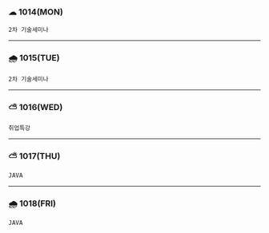 ### ☁ 1014(MON)
    2차 기술세미나
---

### 🌧 1015(TUE)
    2차 기술세미나
---

### ⛅ 1016(WED)
    취업특강
---

### ⛅ 1017(THU)
    JAVA 
---

### 🌧 1018(FRI)
    JAVA
    
    

